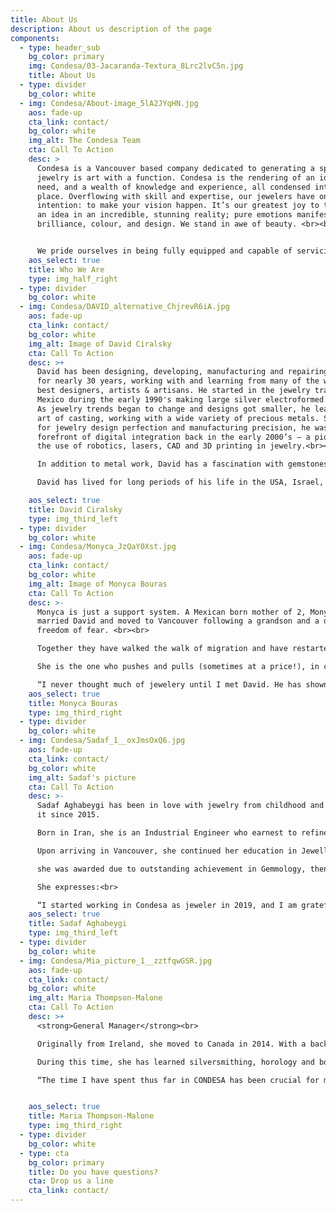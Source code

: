 ```yaml
---
title: About Us
description: About us description of the page
components:
  - type: header_sub
    bg_color: primary
    img: Condesa/03-Jacaranda-Textura_8Lrc2lvC5n.jpg
    title: About Us
  - type: divider
    bg_color: white
  - img: Condesa/About-image_5lA2JYqHN.jpg
    aos: fade-up
    cta_link: contact/
    bg_color: white
    img_alt: The Condesa Team
    cta: Call To Action
    desc: >
      Condesa is a Vancouver based company dedicated to generating a space where
      jewelry is art with a function. Condesa is the rendering of an idea, a
      need, and a wealth of knowledge and experience, all condensed into one
      place. Overflowing with skill and expertise, our jewelers have one
      intention: to make your vision happen. It’s our greatest joy to transform
      an idea in an incredible, stunning reality; pure emotions manifesting as
      brilliance, colour, and design. We stand in awe of beauty. <br><br>


      We pride ourselves in being fully equipped and capable of servicing top level clientele. Our friendly and elegant environment acts as a place where one on one attention sparks creativity. Without fail, the creations that emerge are always beautiful and satisfactory. Contact us today and let us know how we can join in your creative process.
    aos_select: true
    title: Who We Are
    type: img_half_right
  - type: divider
    bg_color: white
  - img: Condesa/DAVID_alternative_ChjrevR6iA.jpg
    aos: fade-up
    cta_link: contact/
    bg_color: white
    img_alt: Image of David Ciralsky
    cta: Call To Action
    desc: >+
      David has been designing, developing, manufacturing and repairing jewelry
      for nearly 30 years, working with and learning from many of the world’s
      best designers, artists & artisans. He started in the jewelry trade in
      Mexico during the early 1990's making large silver electroformed jewelry.
      As jewelry trends began to change and designs got smaller, he learned the
      art of casting, working with a wide variety of precious metals. Searching
      for jewelry design perfection and manufacturing precision, he was at the
      forefront of digital integration back in the early 2000’s – a pioneer in
      the use of robotics, lasers, CAD and 3D printing in jewelry.<br><br>

      In addition to metal work, David has a fascination with gemstones and the study of gemology. He holds a G.G degree from the prestigious GIA. Upon moving to Vancouver in 2017, he opened the doors of the Condesa Jewelry Expertise.<br><br>

      David has lived for long periods of his life in the USA, Israel, Mexico and Canada.  He is fluent in several languages including English, Hebrew, and Spanish.  He has also been a yoga and meditation practitioner for most of his adult life.

    aos_select: true
    title: David Ciralsky
    type: img_third_left
  - type: divider
    bg_color: white
  - img: Condesa/Monyca_JzQaY0Xst.jpg
    aos: fade-up
    cta_link: contact/
    bg_color: white
    img_alt: Image of Monyca Bouras
    cta: Call To Action
    desc: >-
      Monyca is just a support system. A Mexican born mother of 2, Monyca
      married David and moved to Vancouver following a grandson and a dream:
      freedom of fear. <br><br>

      Together they have walked the walk of migration and have restarted life at an unlikely age.

      She is the one who pushes and pulls (sometimes at a price!), in charge of perpetuating the style in the store and coherence in the flow. She is devoted to Beauty, Life and Delight.<br><br>

      “I never thought much of jewelery until I met David. He has shown me a world of melting and transforming, of brilliance and colour, of vibration and history, endless possibilities of manifestation: Beauty, Emotion and Grace made tangible.” 
    aos_select: true
    title: Monyca Bouras
    type: img_third_right
  - type: divider
    bg_color: white
  - img: Condesa/Sadaf_1__oxJmsOxQ6.jpg
    aos: fade-up
    cta_link: contact/
    bg_color: white
    img_alt: Sadaf's picture
    cta: Call To Action
    desc: >-
      Sadaf Aghabeygi has been in love with jewelry from childhood and active in
      it since 2015. 

      Born in Iran, she is an Industrial Engineer who earnest to refine and gear her skills towards her lifelong passion, completed a Jewellery Making Diploma in Tehran.<br><br>

      Upon arriving in Vancouver, she continued her education in Jewellery Art & Design at the VCC where 

      she was awarded due to outstanding achievement in Gemmology, then graduated with honours.

      She expresses:<br>

      “I started working in Condesa as jeweler in 2019, and I am grateful for being a part of this amazing team. I do the finishing of custom pieces and all kinds of repairs and renovations under the supervision of David, which is the greatest honor of my career”.
    aos_select: true
    title: Sadaf Aghabeygi
    type: img_third_left
  - type: divider
    bg_color: white
  - img: Condesa/Mia_picture_1__zztfqwGSR.jpg
    aos: fade-up
    cta_link: contact/
    bg_color: white
    img_alt: Maria Thompson-Malone
    cta: Call To Action
    desc: >+
      <strong>General Manager</strong><br>

      Originally from Ireland, she moved to Canada in 2014. With a background of a fun mix of farming, ballroom dancing, poetry, marketing and even the army! The world of jewelry has been a constant throughout her life, as a child she would create her own taking pieces and elements from bijouterie she came across with and she developed a look that was unique at the time. She has been a jewelry store manager for over 20 years.<br><br>

      During this time, she has learned silversmithing, horology and body piercing, as well as jade carving and  lapidary. In 2017 she first met David and by 2018, she was welcomed into the Condesa Jewelry Expertise team. Since then, she has been working alongside David at CONDESA. <br><br>

      “The time I have spent thus far in CONDESA has been crucial for my understanding of the industry, for David is always willing to clarify my endless curiosity, expanding my knowledge not only of the gemstones and precious metals that I love so much, but to all aspects of the trade ”. 


    aos_select: true
    title: Maria Thompson-Malone
    type: img_third_right
  - type: divider
    bg_color: white
  - type: cta
    bg_color: primary
    title: Do you have questions?
    cta: Drop us a line
    cta_link: contact/
---
```

